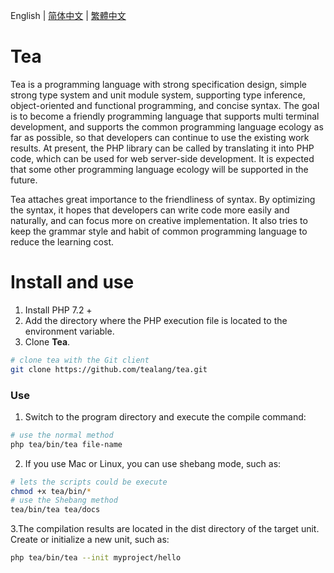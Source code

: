 English | [简体中文](README.zh-hans.md) | [繁體中文](README.zh-hant.md)

# Tea

Tea is a programming language with strong specification design, simple strong type system and unit module system, supporting type inference, object-oriented and functional programming, and concise syntax. The goal is to become a friendly programming language that supports multi terminal development, and supports the common programming language ecology as far as possible, so that developers can continue to use the existing work results. At present, the PHP library can be called by translating it into PHP code, which can be used for web server-side development. It is expected that some other programming language ecology will be supported in the future.

Tea attaches great importance to the friendliness of syntax. By optimizing the syntax, it hopes that developers can write code more easily and naturally, and can focus more on creative implementation. It also tries to keep the grammar style and habit of common programming language to reduce the learning cost.

# Install and use

1. Install PHP 7.2 +
2. Add the directory where the PHP execution file is located to the environment variable.
3. Clone **Tea**.
```bash
# clone tea with the Git client
git clone https://github.com/tealang/tea.git
```
### Use
1. Switch to the program directory and execute the compile command:
```bash
# use the normal method
php tea/bin/tea file-name
```
2. If you use Mac or Linux, you can use shebang mode, such as:
```bash
# lets the scripts could be execute
chmod +x tea/bin/*
# use the Shebang method
tea/bin/tea tea/docs
```
3.The compilation results are located in the dist directory of the target unit. 
Create or initialize a new unit, such as:
```bash
php tea/bin/tea --init myproject/hello
```
